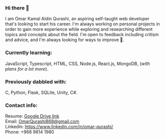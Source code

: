 ### Hi there 👋
I am Omar Kamal Aldin Qurashi, an aspiring self-taught web developer that's looking to start his career.
I'm always working on personal projects in order to gain more experience while exploring and researching different topics and concepts about the field.
I'm open to feedback including critism and advice, and I'm always looking for ways to improve 🙏.

### Currently learning:
JavaScript, Typescript, HTML, CSS, Node.js, React.js, MongoDB, (_with plans for a lot more_).

### Previously dabbled with:
C, Python, Flask, SQLite, Unity, C#.

### Contact info:
Resume: [Google Drive link](https://drive.google.com/file/d/1qQ_Hw6Vo4rNVwvBaGrT2Nanl3jqNtfvB/view?usp=sharing)  
Email: OmarQurashi868@gmail.com  
Linkedin: https://www.linkedin.com/in/omar-qurashi/  
Phone: +968 9614 1980  
